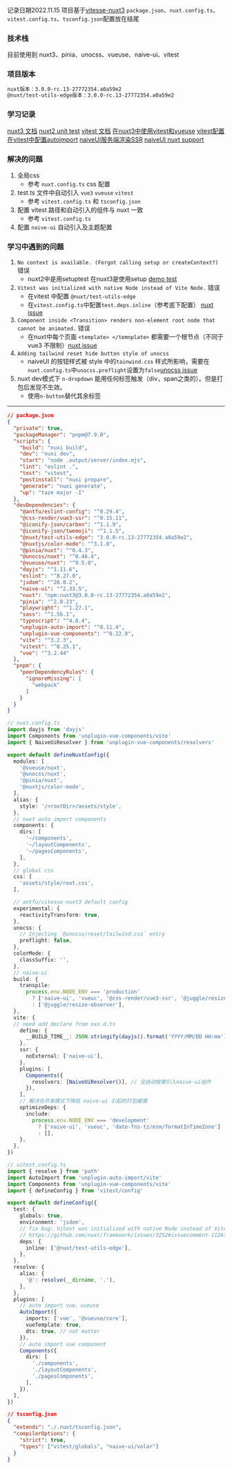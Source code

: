 记录日期2022.11.15
项目基于[vitesse-nuxt3](https://github.com/antfu/vitesse-nuxt3)
`package.json`、`nuxt.config.ts`、`vitest.config.ts`、`tsconfig.json`配置放在结尾

### 技术栈
目前使用到 nuxt3、pinia、unocss、vueuse、naive-ui、vitest

### 项目版本
```txt
nuxt版本：3.0.0-rc.13-27772354.a0a59e2
@nuxt/test-utils-edge版本：3.0.0-rc.13-27772354.a0a59e2
```

### 学习记录
[nuxt3 文档](https://v3.nuxtjs.org/)
[nuxt2 unit test](https://test-utils.nuxtjs.org/)
[vitest 文档](https://cn.vitest.dev/)
[在nuxt3中使用vitest和vueuse](https://github.com/vitest-dev/vitest/discussions/1737)
[vitest配置](https://github.com/Qiskit/saiba/blob/main/vitest.config.ts)
[在vitest中配置autoimport](https://github.com/remiconnesson/vitest-nuxt)
[naiveUI服务端渲染SSR](https://www.naiveui.com/zh-CN/light/docs/ssr)
[naiveUI nuxt support](https://github.com/tusen-ai/naive-ui/issues/636)

### 解决的问题
1. 全局css 
   - 参考 `nuxt.config.ts` css 配置
2. test.ts 文件中自动引入 `vue3` `vueuse` `vitest`
   - 参考 `vitest.config.ts` 和 `tsconfig.json`
3. 配置 vitest 路径和自动引入的组件与 nuxt 一致
   - 参考 `vitest.config.ts`
4. 配置 `naive-ui` 自动引入及主题配置


### 学习中遇到的问题
1. `No context is available. (Forgot calling setup or createContext?)` 错误
   - nuxt2中是用setuptest 在nuxt3是使用setup [demo test](https://github.com/hdw0504/my-nuxt3/blob/main/tests/browser.test.ts)
2. `Vitest was initialized with native Node instead of Vite Node.` 错误
   - 在vitest 中配置 `@nuxt/test-utils-edge`
   - 在`vitest.config.ts`中配置`test.deps.inline`（参考底下配置） [nuxt issue](https://github.com/nuxt/framework/issues/3252#issuecomment-1126771193)
3. `Component inside <Transition> renders non-element root node that cannot be animated.` 错误
   - 在nuxt中每个页面 `<template> </temnplate>` 都需要一个根节点（不同于 vue3 不限制）[nuxt issue](https://github.com/nuxt/framework/issues/5551#issuecomment-1162049709)
4. `Adding tailwind reset hide button style of unocss` 
   - naiveUI 的按钮样式被 style 中的`tainwind.css` 样式所影响，需要在`nuxt.config.ts`中`unocss.preflight`设置为`false`[unocss issue](https://github.com/unocss/unocss/issues/1788#issuecomment-1287186630)
5. nuxt dev模式下 `n-dropdown` 能用任何标签触发（div，span之类的）。但是打包后发现不生效。
   - 使用`n-button`替代其余标签

---

``` json
// package.json
{
  "private": true,
  "packageManager": "pnpm@7.9.0",
  "scripts": {
    "build": "nuxi build",
    "dev": "nuxi dev",
    "start": "node .output/server/index.mjs",
    "lint": "eslint .",
    "test": "vitest",
    "postinstall": "nuxi prepare",
    "generate": "nuxi generate",
    "up": "taze major -I"
  },
  "devDependencies": {
    "@antfu/eslint-config": "^0.29.4",
    "@css-render/vue3-ssr": "^0.15.11",
    "@iconify-json/carbon": "^1.1.9",
    "@iconify-json/twemoji": "^1.1.5",
    "@nuxt/test-utils-edge": "3.0.0-rc.13-27772354.a0a59e2",
    "@nuxtjs/color-mode": "^3.1.8",
    "@pinia/nuxt": "^0.4.3",
    "@unocss/nuxt": "^0.46.4",
    "@vueuse/nuxt": "^9.5.0",
    "dayjs": "^1.11.6",
    "eslint": "^8.27.0",
    "jsdom": "^20.0.2",
    "naive-ui": "^2.33.5",
    "nuxt": "npm:nuxt3@3.0.0-rc.13-27772354.a0a59e2",
    "pinia": "^2.0.23",
    "playwright": "^1.27.1",
    "sass": "^1.56.1",
    "typescript": "^4.8.4",
    "unplugin-auto-import": "^0.11.4",
    "unplugin-vue-components": "^0.22.9",
    "vite": "^3.2.3",
    "vitest": "^0.25.1",
    "vue": "^3.2.44"
  },
  "pnpm": {
    "peerDependencyRules": {
      "ignoreMissing": [
        "webpack"
      ]
    }
  }
}

```

```ts
// nuxt.config.ts
import dayjs from 'dayjs'
import Components from 'unplugin-vue-components/vite'
import { NaiveUiResolver } from 'unplugin-vue-components/resolvers'

export default defineNuxtConfig({
  modules: [
    '@vueuse/nuxt',
    '@unocss/nuxt',
    '@pinia/nuxt',
    '@nuxtjs/color-mode',
  ],
  alias: {
    style: '/<rootDir>/assets/style',
  },
  // nuxt auto import components
  components: {
    dirs: [
      '~/components',
      '~/layoutComponents',
      '~/pagesComponents',
    ],
  },
  // global css
  css: [
    'assets/style/root.css',
  ],

  // antfu/vitesse-nuxt3 default config
  experimental: {
    reactivityTransform: true,
  },
  unocss: {
    // Injecting `@unocss/reset/tailwind.css` entry
    preflight: false,
  },
  colorMode: {
    classSuffix: '',
  },
  // naive-ui
  build: {
    transpile:
      process.env.NODE_ENV === 'production'
        ? ['naive-ui', 'vueuc', '@css-render/vue3-ssr', '@juggle/resize-observer']
        : ['@juggle/resize-observer'],
  },
  vite: {
  // need add declare from xxx.d.ts
    define: {
      __BUILD_TIME__: JSON.stringify(dayjs().format('YYYY/MM/DD HH:mm')),
    },
    ssr: {
      noExternal: ['naive-ui'],
    },
    plugins: [
      Components({
        resolvers: [NaiveUiResolver()], // 全自动按需引入naive-ui组件
      }),
    ],
    // 解决在开发模式下降低 naive-ui 引起的打包缓慢
    optimizeDeps: {
      include:
        process.env.NODE_ENV === 'development'
          ? ['naive-ui', 'vueuc', 'date-fns-tz/esm/formatInTimeZone']
          : [],
    },
  },
})

```
```ts
// vitest.config.ts
import { resolve } from 'path'
import AutoImport from 'unplugin-auto-import/vite'
import Components from 'unplugin-vue-components/vite'
import { defineConfig } from 'vitest/config'

export default defineConfig({
  test: {
    globals: true,
    environment: 'jsdom',
    // fix bug: Vitest was initialized with native Node instead of Vite Node
    // https://github.com/nuxt/framework/issues/3252#issuecomment-1126771193
    deps: {
      inline: ['@nuxt/test-utils-edge'],
    },
  },
  resolve: {
    alias: {
      '@': resolve(__dirname, '.'),
    },
  },
  plugins: [
    // auto import vue、vueuse
    AutoImport({
      imports: ['vue', '@vueuse/core'],
      vueTemplate: true,
      dts: true, // not matter
    }),
    // auto import vue component
    Components({
      dirs: [
        './components',
        './layoutComponents',
        './pagesComponents',
      ],
    }),
  ],
})
```

```json
// tsconfig.json
{
  "extends": "./.nuxt/tsconfig.json",
  "compilerOptions": {
    "strict": true,
    "types": ["vitest/globals", "naive-ui/volar"]
  }
}

```
